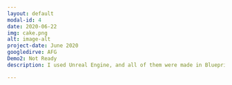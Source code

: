 ```yaml
---
layout: default
modal-id: 4
date: 2020-06-22
img: cake.png
alt: image-alt
project-date: June 2020
googledirve: AFG
Demo2: Not Ready
description: I used Unreal Engine, and all of them were made in Blueprint except for important abilities and functions for quick production. You can watch the Demo Video.   This project is uploaded to Google Drive according to its size.<br> ![AFG_Main](https://github.com/AgiRang/AgiRang.github.io/blob/master/img/portfolio/AFG_Main.PNG)<img src="/img/portfolio/AFG_Main.PNG" alt="alt text"/> <br> <img src="https://github.com/AgiRang/AgiRang.github.io/blob/master/img/portfolio/AFG_Main.PNG" alt="alt text"/>

---
```


